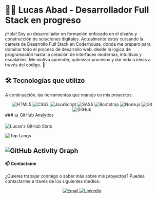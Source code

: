 # 👨‍💻 Lucas Abad - Desarrollador Full Stack en progreso
¡Hola! Soy un desarrollador en formación enfocado en el diseño y construcción de soluciones digitales. Actualmente estoy cursando la carrera de Desarrollo Full Stack en Coderhouse, donde me preparo para dominar todo el proceso de desarrollo web, desde la lógica de programación hasta la creación de interfaces modernas, intuitivas y escalables. Me motiva aprender, optimizar procesos y dar vida a ideas a través del código. 🚀

## 🛠️ Tecnologías que utilizo
A continuación, las herramientas que manejo en mis proyectos:

<div align="center">
  <img src="https://img.shields.io/badge/HTML5-E34F26?logo=html5&logoColor=white&style=for-the-badge" alt="HTML5">
  <img src="https://img.shields.io/badge/CSS3-1572B6?logo=css3&logoColor=white&style=for-the-badge" alt="CSS3">
  <img src="https://img.shields.io/badge/JavaScript-F7DF1E?logo=javascript&logoColor=black&style=for-the-badge" alt="JavaScript">
  <img src="https://img.shields.io/badge/SASS-CC6699?logo=sass&logoColor=white&style=for-the-badge" alt="SASS">
  <img src="https://img.shields.io/badge/Bootstrap-7952B3?logo=bootstrap&logoColor=white&style=for-the-badge" alt="Bootstrap">
  <img src="https://img.shields.io/badge/Node.js-339933?logo=nodedotjs&logoColor=white&style=for-the-badge" alt="Node.js">
  <img src="https://img.shields.io/badge/Git-F05032?logo=git&logoColor=white&style=for-the-badge" alt="Git">
  <img src="https://img.shields.io/badge/GitHub-181717?logo=github&logoColor=white&style=for-the-badge" alt="GitHub">

</div>
### 📊 GitHub Analytics

![Lucas's GitHub Stats](https://github-readme-stats.vercel.app/api?username=lucasabad99&show_icons=true&theme=radical)

![Top Langs](https://github-readme-stats.vercel.app/api/top-langs/?username=lucasabad99&layout=compact&theme=radical)

![GitHub Activity Graph](https://github-readme-activity-graph.vercel.app/graph?username=lucasabad99&theme=radical)
---

#### 📫 Contáctame

¿Quieres trabajar conmigo o saber más sobre mis proyectos? Puedes contactarme a través de los siguientes medios:

<div align="center">
  <a href="mailto:lucasabad80@gmail.com">
    <img src="https://img.shields.io/badge/Email-D14836?logo=gmail&logoColor=white&style=for-the-badge" alt="Email">
  </a>
  <a href="https://www.linkedin.com/in/lucas-abad-14653026b">
    <img src="https://img.shields.io/badge/LinkedIn-0077B5?logo=linkedin&logoColor=white&style=for-the-badge" alt="LinkedIn">
  </a>
</div>
